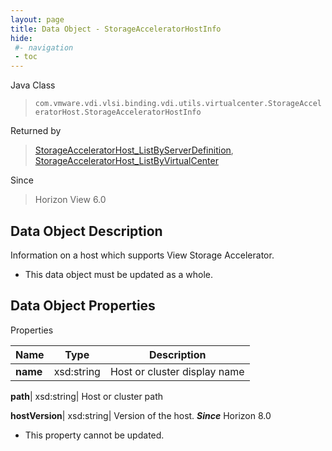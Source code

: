 ```yaml
---
layout: page
title: Data Object - StorageAcceleratorHostInfo
hide:
 #- navigation
 - toc
---
```






Java Class  
> `com.vmware.vdi.vlsi.binding.vdi.utils.virtualcenter.StorageAcceleratorHost.StorageAcceleratorHostInfo`

Returned by  
> [StorageAcceleratorHost_ListByServerDefinition](vdi.utils.virtualcenter.StorageAcceleratorHost.md#listByServerDefinition), [StorageAcceleratorHost_ListByVirtualCenter](vdi.utils.virtualcenter.StorageAcceleratorHost.md#listByVirtualCenter)

Since  
> Horizon View 6.0


## Data Object Description 

Information on a host which supports View Storage Accelerator. 

  * This data object must be updated as a whole.



## Data Object Properties

Properties

Name |  Type |  Description   
---|---|---  
**name**|  xsd:string|  Host or cluster display name   
  
**path**|  xsd:string|  Host or cluster path   
  
**hostVersion**|  xsd:string|  Version of the host.  **_Since_** Horizon 8.0  


* This property cannot be updated.

  
  
  

  
  
